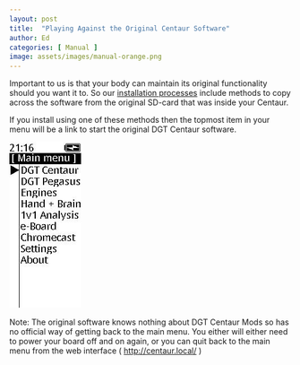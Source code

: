 ```yaml
---
layout: post
title:  "Playing Against the Original Centaur Software"
author: Ed
categories: [ Manual ]
image: assets/images/manual-orange.png
---
```

Important to us is that your body can maintain its original functionality should you want it to. So our [installation processes](/new-windows-setup-tool/) include methods to copy across the software from the original SD-card that was inside your Centaur.

If you install using one of these methods then the topmost item in your menu will be a link to start the original DGT Centaur software.

![Centaur Menu Option](/assets/images/centaurmenu.jpg)

Note: The original software knows nothing about DGT Centaur Mods so has no official way of getting back to the main menu. You either will either need to power your board off and on again, or you can quit back to the main menu from the web interface ( http://centaur.local/ )
